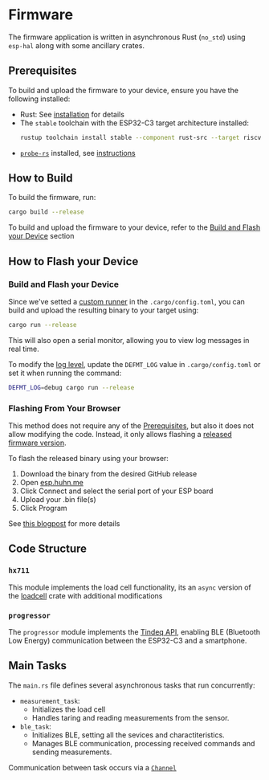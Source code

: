 # Firmware
The firmware application is written in asynchronous Rust (`no_std`) using `esp-hal` along with some ancillary crates.

## Prerequisites

To build and upload the firmware to your device, ensure you have the following installed:
- Rust: See [installation](https://rustup.rs/) for details
- The `stable` toolchain with the ESP32-C3 target architecture installed:
  ```bash
  rustup toolchain install stable --component rust-src --target riscv32imc-unknown-none-elf
  ```
- [`probe-rs`](https://probe.rs/) installed, see [instructions](https://probe.rs/docs/getting-started/installation/)

## How to Build
To build the firmware, run:
```bash
cargo build --release
```
To build and upload the firmware to your device, refer to the [Build and Flash your Device](#build-and-flash-your-device) section

## How to Flash your Device
### Build and Flash your Device
Since we've setted a [custom runner](https://doc.rust-lang.org/cargo/reference/config.html#targettriplerunner) in the `.cargo/config.toml`, you can build and upload the resulting binary to your target using:
```bash
cargo run --release
```
This will also open a serial monitor, allowing you to view log messages in real time.

To modify the [log level](https://defmt.ferrous-systems.com/filtering), update the `DEFMT_LOG` value in `.cargo/config.toml` or set it when running the command:
```bash
DEFMT_LOG=debug cargo run --release
```

### Flashing From Your Browser
This method does not require any of the [Prerequisites](#prerequisites), but also it does not allow modifying the code. Instead, it only allows flashing a [released firmware version](https://github.com/SergioGasquez/crimpdeq/releases).

To flash the released binary using your browser:
1. Download the binary from the desired GitHub release
2. Open [esp.huhn.me](https://esp.huhn.me/)
3. Click Connect and select the serial port of your ESP board
4. Upload your .bin file(s)
5. Click Program

See [this blogpost](https://blog.spacehuhn.com/espwebtool) for more details

## Code Structure
### `hx711`
This module implements the load cell functionality, its an `async` version of the [loadcell](https://crates.io/crates/loadcell) crate with additional modifications
### `progressor`
The `progressor` module implements the [Tindeq API](https://tindeq.com/progressor_api/), enabling BLE (Bluetooth Low Energy) communication between the ESP32-C3 and a smartphone.
## Main Tasks
The `main.rs` file defines several asynchronous tasks that run concurrently:
- `measurement_task`:
  - Initializes the load cell
  - Handles taring and reading measurements from the sensor.
- `ble_task`:
  - Initializes BLE, setting all the sevices and charactiteristics.
  - Manages BLE communication, processing received commands and sending measurements.

Communication between task occurs via a [`Channel`](https://docs.embassy.dev/embassy-sync/git/default/channel/struct.Channel.html)

